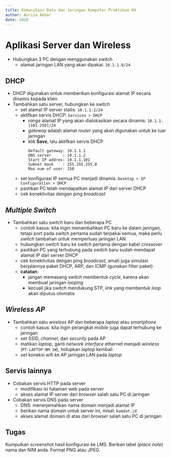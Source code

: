 ```yaml
---
title: Komunikasi Data dan Jaringan Komputer Praktikum 09
author: Auriza Akbar
date: 2020
---
```


# Aplikasi Server dan Wireless


+ Hubungkan 3 PC dengan menggunakan *switch*
  - alamat jaringan LAN yang akan dipakai: `10.1.1.0/24`

DHCP
----
+ DHCP digunakan untuk memberikan konfigurasi alamat IP secara dinamis kepada klien
+ Tambahkan satu server, hubungkan ke *switch*
    - set alamat IP server statis: `10.1.1.2/24`
    - aktifkan servis DHCP: `Services > DHCP`
        * *range* alamat IP yang akan dialokasikan secara dinamis: `10.1.1.[101-250]/24`
        * *gateway* adalah alamat *router* yang akan digunakan untuk ke luar jaringan
        * klik **Save**, lalu aktifkan servis DHCP
          ```
          Default gateway: 10.1.1.1
          DNS server     : 10.1.1.2
          Start IP addres: 10.1.1.101
          Subnet mask    : 255.255.255.0
          Max num of user: 150
          ```
    - set konfigurasi IP semua PC menjadi dinamis: `Desktop > IP Configuration > DHCP`
    - pastikan PC telah mendapatkan alamat IP dari server DHCP
    - cek konektivitas dengan ping *broadcast*

*Multiple Switch*
---------------
+ Tambahkan satu *switch* baru dan beberapa PC
    - contoh kasus: kita ingin menambahkan PC baru ke dalam jaringan, tetapi port pada *switch* pertama sudah terpakai semua, maka perlu *switch* tambahan untuk memperluas jaringan LAN.
    - hubungkan *switch* baru ke *switch* pertama dengan kabel *crossover*
    - pastikan PC yang terhubung pada *switch* baru sudah mendapat alamat IP dari server DHCP
    - cek konektivitas dengan ping *broadcast*, amati juga simulasi berjalannya paket DHCP, ARP, dan ICMP (gunakan filter paket)
    - **catatan**:
        - jangan memasang *switch* membentuk *cycle*, karena akan membuat jaringan *looping*
        - kecuali jika *switch* mendukung STP, *link* yang membentuk *loop* akan diputus otomatis

*Wireless AP*
-----------
+ Tambahkan satu *wireless* AP dan beberapa *laptop* atau *smartphone*
    - contoh kasus: kita ingin perangkat *mobile* juga dapat terhubung ke jaringan
    - set SSID, *channel*, dan *security* pada AP
    - matikan *laptop*, ganti *network interface* ethernet menjadi *wireless* (`PT-LAPTOP-NM-1W`), hidupkan *laptop* kembali
    - set koneksi wifi ke AP jaringan LAN pada *laptop*

Servis lainnya
--------------
+ Cobakan servis HTTP pada server
    - modifikasi isi halaman web pada server
    - akses alamat IP server dari *browser* salah satu PC di jaringan
+ Cobakan servis DNS pada server
    - DNS: menerjemahkan nama domain menjadi alamat IP
    - berikan nama domain untuk server ini, misal: `komdat.id`
    - akses alamat domain di atas dari *browser* salah satu PC di jaringan

Tugas
-----

Kumpulkan _screenshot_ hasil konfigurasi ke LMS. Berikan label (_place note_) nama dan NIM anda. Format PNG atau JPEG.

<!--
Lengkapi tabel berikut ini! Kumpulkan pada selembar kertas!

| Atribut         | HTTP                        | DHCP           | DNS            |
|:----------------|:----------------------------|:---------------|:---------------|
| Kepanjangan     | Hypertext Transfer Protocol | ……………………   | ……………………   |
| Standar         | RFC 2616                    | ……………………   | ……………………   |
| Layer           | Aplikasi                    | ……………………   | ……………………   |
| Transport       | TCP                         | ……………………   | ……………………   |
| Port            | 80                          | ……………………   | ……………………   |
| Fungsi          | komunikasi data pada WWW    | ……………………   | ……………………   |
| Jenis request   | GET, POST, HEAD, PUT, …     | ……………………   | ……………………   |
| Aplikasi server | Apache, Nginx, IIS          | ……………………   | ……………………   |
| Aplikasi klien  | Firefox, Chrome, Opera      | ……………………   | ……………………   |
-->
